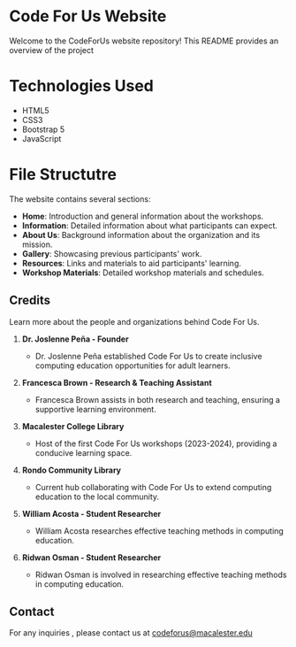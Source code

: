 # Code For Us Website

Welcome to the CodeForUs website repository! This README provides an overview of the project

# Technologies Used

- HTML5
- CSS3
- Bootstrap 5
- JavaScript

# File Structutre
The website contains several sections:

- **Home**: Introduction and general information about the workshops.
- **Information**: Detailed information about what participants can expect.
- **About Us**: Background information about the organization and its mission.
- **Gallery**: Showcasing previous participants' work.
- **Resources**: Links and materials to aid participants' learning.
- **Workshop Materials**: Detailed workshop materials and schedules.

## Credits

Learn more about the people and organizations behind Code For Us.

1. **Dr. Joslenne Peña - Founder**
   - Dr. Joslenne Peña established Code For Us to create inclusive computing education opportunities for adult learners.

2. **Francesca Brown - Research & Teaching Assistant**
   - Francesca Brown assists in both research and teaching, ensuring a supportive learning environment.

3. **Macalester College Library**
   - Host of the first Code For Us workshops (2023-2024), providing a conducive learning space.

4. **Rondo Community Library**
   - Current hub collaborating with Code For Us to extend computing education to the local community.

5. **William Acosta - Student Researcher**
   - William Acosta researches effective teaching methods in computing education.

6. **Ridwan Osman - Student Researcher**
   - Ridwan Osman is involved in researching effective teaching methods in computing education.


## Contact
For any inquiries , please contact us at codeforus@macalester.edu
